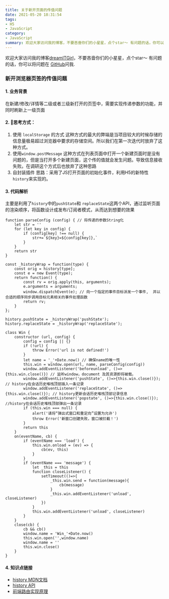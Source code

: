 ```yaml
---
title: 关于新开页面的传值问题
date: 2021-05-20 18:31:54
tags: 
- H5
- JavaScript
category:
- JavaScript
summary: 欢迎大家访问我的博客，不要吝啬你们的小星星，点个star～ 有问题的话，你可以将问题在留言板留言问我
---
```

欢迎大家访问我的博客[dreamITGirl](https://github.com/dreamITGirl)，不要吝啬你们的小星星，点个star～ 有问题的话，你可以将问题在 [GitHub](https://github.com/dreamITGirl/dreamITGirl.github.io/issues)问我.

### 新开浏览器页签的传值问题

#### 1. 业务背景
在新建/修改/详情等二级或者三级新打开的页签中，需要实现传递参数的功能，并同时刷新上一级页面

#### 2. 思考方式：

1. 使用 `localStorage` 的方式
这种方式的最大的弊端是当项目较大的时候存储的信息量极易超过浏览器中要求的存储空间。所以我们在第一次迭代时放弃了这种方式。
2. 使用`window.postMessage`
这种方式在列表页面中打开一个新建页面时是没有问题的，但是当打开多个新建页面，这个传的值就会发生问题。导致信息接收失败。在调研这个方式后也放弃了这种思路
3. 自封装插件
思路：采用了JS打开页面的初始化事件，利用H5的新特性`history`来实现的。

#### 3. 代码解析
主要是利用了`history`中的`pushState`和 `replaceState`这两个API，通过监听页面的渲染顺序，将函数设计成发布/订阅者模式，从而达到想要的效果

```
function parseConfig (config) { // 将传递的参数String化
    let str = ''
    for (let key in config) {
        if (config[key] !== null) {
            str+=`${key}=${config[key]},`
        }
    }
    return str
}

const _historyWrap = function(type) { 
    const orig = history[type];
    const e = new Event(type);
    return function() {
        const rv = orig.apply(this, arguments);
        e.arguments = arguments;
        window.dispatchEvent(e); // 向一个指定的事件目标派发一个事件,  并以合适的顺序同步调用目标元素相关的事件处理函数
        return rv;
    }
};

history.pushState = _historyWrap('pushState');
history.replaceState = _historyWrap('replaceState');

class Win {
    constructor (url, config) {
        config = config || {}
        if (!url) {
            throw Error('url is not defined!')
        }
        let name = '_'+Date.now() // 确保name的唯一性
        this.win = window.open(url, name, parseConfig(config))
        window.addEventListener('beforeunload', ()=>{this.win.close()}) // 监听window，document 及其资源即将被载。
        window.addEventListener('pushState', ()=>{this.win.close()}); // history在会话历史堆栈顶部插入一条记录
        window.addEventListener('replaceState', ()=>{this.win.close()}); // history更新会话历史堆栈顶部记录信息
        window.addEventListener('popstate', ()=>{this.win.close()}); //history在会话历史堆栈顶部弹出一条记录
        if (this.win === null) {
            alert('请将“弹出式窗口和重定向”设置为允许')
            throw Error('新窗口创建失败，窗口被拦截！')
        }
        return this
    }
    on(eventName, cb) {
        if (eventName === 'load') {
            this.win.onload = (ev) => {
                cb(ev, this)
            }
        }
        if (eventName === 'message') {
            let _this = this
            function closeListener() {
                setTimeout(()=>{
                    _this.win.send = function(message){
                        cb(message)
                    }
                    _this.win.addEventListener('unload', closeListener)
                })
            }
            this.win.addEventListener('unload', closeListener)
        }
    }
    close(cb) {
        cb && cb()
        window.name = 'Win_'+Date.now()
        this.win.open('',window.name)
        window.name = ''
        this.win.close()
    }
}
```

#### 4. 知识点链接

* [history MDN文档](https://developer.mozilla.org/zh-CN/docs/Web/API/History)
* [history API ](https://juejin.cn/post/6844903602641862663#heading-17)
* [前端路由实现原理](https://juejin.cn/post/6844903634954633224)


   


    
